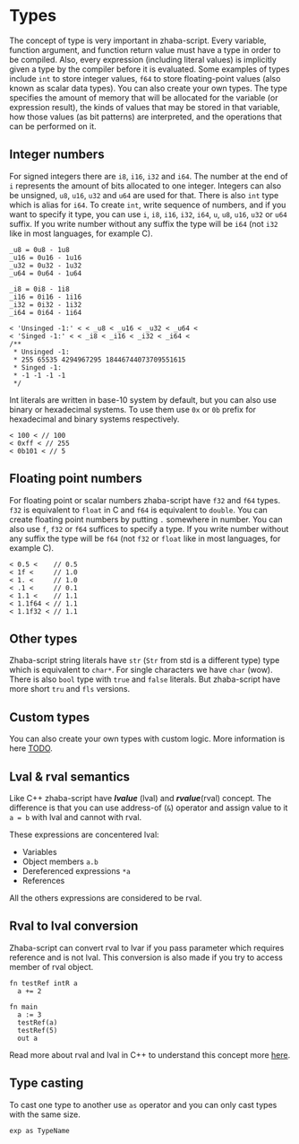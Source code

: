 # Types

The concept of type is very important in zhaba-script. Every variable, function argument, and function return value must have a type in order to be compiled. Also, every expression (including literal values) is implicitly given a type by the compiler before it is evaluated. Some examples of types include `int` to store integer values, `f64` to store floating-point values (also known as scalar data types). You can also create your own types. The type specifies the amount of memory that will be allocated for the variable (or expression result), the kinds of values that may be stored in that variable, how those values (as bit patterns) are interpreted, and the operations that can be performed on it.

## Integer numbers

For signed integers there are `i8`, `i16`, `i32` and `i64`. The number at the end of `i` represents the amount of bits allocated to one integer. Integers can also be unsigned, `u8`, `u16`, `u32` and `u64` are used for that. There is also `int` type which is alias for `i64`. To create `int`, write sequence of numbers, and if you want to specify it type, you can use `i`, `i8`, `i16`, `i32`, `i64`, `u`, `u8`, `u16`, `u32` or `u64` suffix. If you write number without any suffix the type will be `i64` (not `i32` like in most languages, for example C).

```zh
_u8 = 0u8 - 1u8
_u16 = 0u16 - 1u16
_u32 = 0u32 - 1u32
_u64 = 0u64 - 1u64

_i8 = 0i8 - 1i8
_i16 = 0i16 - 1i16
_i32 = 0i32 - 1i32
_i64 = 0i64 - 1i64

< 'Unsinged -1:' < < _u8 < _u16 < _u32 < _u64 <
< 'Singed -1:' < < _i8 < _i16 < _i32 < _i64 <
/**
 * Unsinged -1:
 * 255 65535 4294967295 18446744073709551615
 * Singed -1:
 * -1 -1 -1 -1
 */
```

Int literals are written in base-10 system by default, but you can also use binary or hexadecimal systems. To use them use `0x` or `0b` prefix for hexadecimal and binary systems respectively.

```zh
< 100 < // 100
< 0xff < // 255
< 0b101 < // 5
```

## Floating point numbers

For floating point or scalar numbers zhaba-script have `f32` and `f64` types. `f32` is equivalent to `float` in C and `f64` is equivalent to `double`. You can create floating point numbers by putting `.` somewhere in number. You can also use `f`, `f32` or `f64` suffices to specify a type. If you write number without any suffix the type will be `f64` (not `f32` or `float` like in most languages, for example C).

```zh
< 0.5 <    // 0.5
< 1f <     // 1.0
< 1. <     // 1.0
< .1 <     // 0.1
< 1.1 <    // 1.1
< 1.1f64 < // 1.1
< 1.1f32 < // 1.1
```

## Other types

Zhaba-script string literals have `str` (`Str` from std is a different type) type which is equivalent to `char*`.
For single characters we have `char` (wow).
There is also `bool` type with `true` and `false` literals. But zhaba-script have more short `tru` and `fls` versions.

## Custom types

You can also create your own types with custom logic. More information is here [TODO]().

## Lval & rval semantics

Like C++ zhaba-script have _**lvalue**_ (lval) and _**rvalue**_(rval) concept. The difference is that you can use address-of (`&`) operator and assign value to it `a = b` with lval and cannot with rval.

These expressions are concentered lval:

- Variables
- Object members `a.b`
- Dereferenced expressions `*a`
- References

All the others expressions are considered to be rval.

## Rval to lval conversion

Zhaba-script can convert rval to lvar if you pass parameter which requires reference and is not lval. This conversion is also made if you try to access member of rval object.

```zh
fn testRef intR a
  a += 2

fn main
  a := 3
  testRef(a)
  testRef(5)
  out a
```

Read more about rval and lval in C++ to understand this concept more [here](https://en.cppreference.com/w/cpp/language/value_category).

## Type casting

To cast one type to another use `as` operator and you can only cast types with the same size.

```zh
exp as TypeName
```
